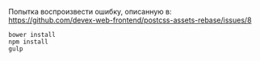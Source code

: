 
Попытка воспроизвести ошибку, описанную в:  
https://github.com/devex-web-frontend/postcss-assets-rebase/issues/8

```
bower install
npm install
gulp
```

